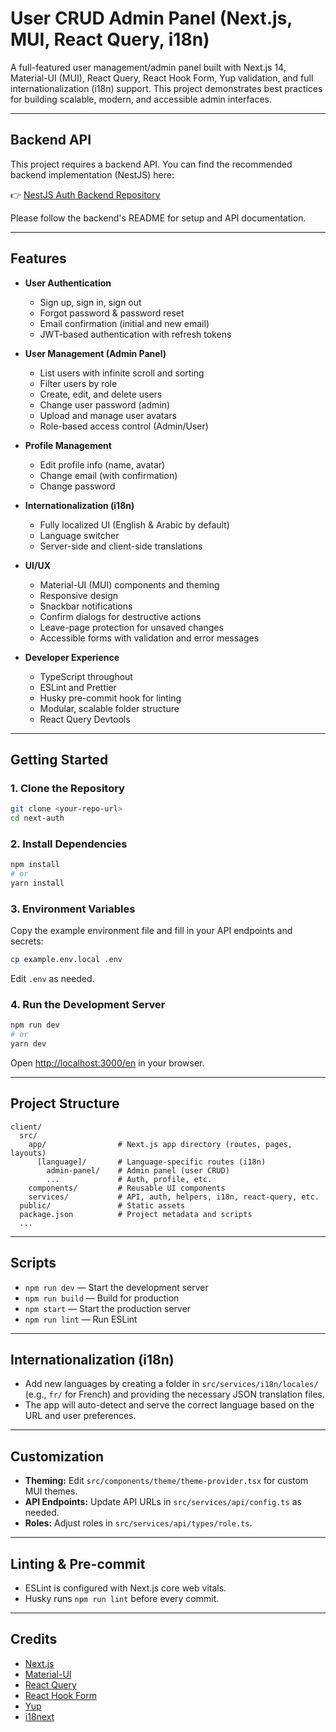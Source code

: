 # User CRUD Admin Panel (Next.js, MUI, React Query, i18n)

A full-featured user management/admin panel built with Next.js 14, Material-UI (MUI), React Query, React Hook Form, Yup validation, and full internationalization (i18n) support. This project demonstrates best practices for building scalable, modern, and accessible admin interfaces.

---

## Backend API

This project requires a backend API. You can find the recommended backend implementation (NestJS) here:

👉 [NestJS Auth Backend Repository](https://github.com/rowansalem/nest-auth)

Please follow the backend's README for setup and API documentation.

---

## Features

- **User Authentication**
  - Sign up, sign in, sign out
  - Forgot password & password reset
  - Email confirmation (initial and new email)
  - JWT-based authentication with refresh tokens

- **User Management (Admin Panel)**
  - List users with infinite scroll and sorting
  - Filter users by role
  - Create, edit, and delete users
  - Change user password (admin)
  - Upload and manage user avatars
  - Role-based access control (Admin/User)

- **Profile Management**
  - Edit profile info (name, avatar)
  - Change email (with confirmation)
  - Change password

- **Internationalization (i18n)**
  - Fully localized UI (English & Arabic by default)
  - Language switcher
  - Server-side and client-side translations

- **UI/UX**
  - Material-UI (MUI) components and theming
  - Responsive design
  - Snackbar notifications
  - Confirm dialogs for destructive actions
  - Leave-page protection for unsaved changes
  - Accessible forms with validation and error messages

- **Developer Experience**
  - TypeScript throughout
  - ESLint and Prettier
  - Husky pre-commit hook for linting
  - Modular, scalable folder structure
  - React Query Devtools

---

## Getting Started

### 1. **Clone the Repository**

```bash
git clone <your-repo-url>
cd next-auth
```

### 2. **Install Dependencies**

```bash
npm install
# or
yarn install
```

### 3. **Environment Variables**

Copy the example environment file and fill in your API endpoints and secrets:

```bash
cp example.env.local .env
```

Edit `.env` as needed.

### 4. **Run the Development Server**

```bash
npm run dev
# or
yarn dev
```

Open [http://localhost:3000/en](http://localhost:3000/en) in your browser.

---

## Project Structure

```
client/
  src/
    app/                # Next.js app directory (routes, pages, layouts)
      [language]/       # Language-specific routes (i18n)
        admin-panel/    # Admin panel (user CRUD)
        ...             # Auth, profile, etc.
    components/         # Reusable UI components
    services/           # API, auth, helpers, i18n, react-query, etc.
  public/               # Static assets
  package.json          # Project metadata and scripts
  ...
```

---

## Scripts

- `npm run dev` — Start the development server
- `npm run build` — Build for production
- `npm start` — Start the production server
- `npm run lint` — Run ESLint

---

## Internationalization (i18n)

- Add new languages by creating a folder in `src/services/i18n/locales/` (e.g., `fr/` for French) and providing the necessary JSON translation files.
- The app will auto-detect and serve the correct language based on the URL and user preferences.

---

## Customization

- **Theming:** Edit `src/components/theme/theme-provider.tsx` for custom MUI themes.
- **API Endpoints:** Update API URLs in `src/services/api/config.ts` as needed.
- **Roles:** Adjust roles in `src/services/api/types/role.ts`.

---

## Linting & Pre-commit

- ESLint is configured with Next.js core web vitals.
- Husky runs `npm run lint` before every commit.

---

## Credits

- [Next.js](https://nextjs.org/)
- [Material-UI](https://mui.com/)
- [React Query](https://tanstack.com/query/latest)
- [React Hook Form](https://react-hook-form.com/)
- [Yup](https://github.com/jquense/yup)
- [i18next](https://www.i18next.com/)


